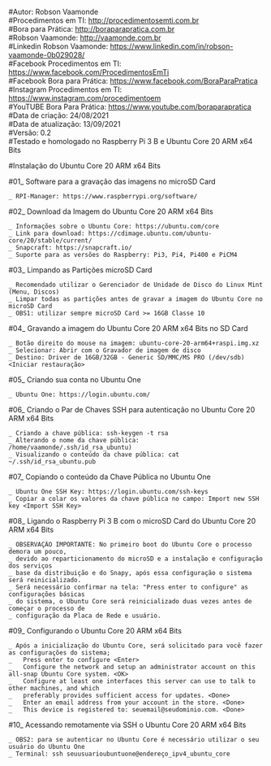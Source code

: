 #Autor: Robson Vaamonde<br>
#Procedimentos em TI: http://procedimentosemti.com.br<br>
#Bora para Prática: http://boraparapratica.com.br<br>
#Robson Vaamonde: http://vaamonde.com.br<br>
#Linkedin Robson Vaamonde: https://www.linkedin.com/in/robson-vaamonde-0b029028/<br>
#Facebook Procedimentos em TI: https://www.facebook.com/ProcedimentosEmTi<br>
#Facebook Bora para Prática: https://www.facebook.com/BoraParaPratica<br>
#Instagram Procedimentos em TI: https://www.instagram.com/procedimentoem<br>
#YouTUBE Bora Para Prática: https://www.youtube.com/boraparapratica<br>
#Data de criação: 24/08/2021<br>
#Data de atualização: 13/09/2021<br>
#Versão: 0.2<br>
#Testado e homologado no Raspberry Pi 3 B e Ubuntu Core 20 ARM x64 Bits

#Instalação do Ubuntu Core 20 ARM x64 Bits

#01_ Software para a gravação das imagens no microSD Card<br>

	_ RPI-Manager: https://www.raspberrypi.org/software/

#02_ Download da Imagem do Ubuntu Core 20 ARM x64 Bits
	
	_ Informações sobre o Ubuntu Core: https://ubuntu.com/core
	_ Link para download: https://cdimage.ubuntu.com/ubuntu-core/20/stable/current/
	_ Snapcraft: https://snapcraft.io/
	_ Suporte para as versões do Raspberry: Pi3, Pi4, Pi400 e PiCM4

#03_ Limpando as Partições microSD Card

	_ Recomendado utilizar o Gerenciador de Unidade de Disco do Linux Mint (Menu, Discos)
	_ Limpar todas as partições antes de gravar a imagem do Ubuntu Core no microSD Card
	_ OBS1: utilizar sempre microSD Card >= 16GB Classe 10

#04_ Gravando a imagem do Ubuntu Core 20 ARM x64 Bits no SD Card

	_ Botão direito do mouse na imagem: ubuntu-core-20-arm64+raspi.img.xz
	_ Selecionar: Abrir com o Gravador de imagem de disco
	_ Destino: Driver de 16GB/32GB - Generic SD/MMC/MS PRO (/dev/sdb) <Iniciar restauração>

#05_ Criando sua conta no Ubuntu One

	_ Ubuntu One: https://login.ubuntu.com/

#06_ Criando o Par de Chaves SSH para autenticação no Ubuntu Core 20 ARM x64 Bits

	_ Criando a chave pública: ssh-keygen -t rsa
	_ Alterando o nome da chave pública: /home/vaamonde/.ssh/id_rsa_ubuntu)
	_ Visualizando o conteúdo da chave pública: cat ~/.ssh/id_rsa_ubuntu.pub

#07_ Copiando o conteúdo da Chave Pública no Ubuntu One

	_ Ubuntu One SSH Key: https://login.ubuntu.com/ssh-keys
	_ Copiar a colar os valores da chave pública no campo: Import new SSH key <Import SSH Key>

#08_ Ligando o Raspberry Pi 3 B com o microSD Card do Ubuntu Core 20 ARM x64 Bits

	_ OBSERVAÇÃO IMPORTANTE: No primeiro boot do Ubuntu Core o processo demora um pouco, 
	_ devido ao reparticionamento do microSD e a instalação e configuração dos serviços 
	_ base da distribuição e do Snapy, após essa configuração o sistema será reinicializado.
	_ Será necessário confirmar na tela: "Press enter to configure" as configurações básicas
	_ do sistema, o Ubuntu Core será reinicializado duas vezes antes de começar o processo de
	_ configuração da Placa de Rede e usuário.

#09_ Configurando o Ubuntu Core 20 ARM x64 Bits

	_ Após a inicialização do Ubuntu Core, será solicitado para você fazer as configurações do sistema;
	_	Press enter to configure <Enter>
	_	Configure the network and setup an administrator account on this all-snap Ubuntu Core system. <OK>
	_	Configure at least one interfaces this server can use to talk to other machines, and which
	_	preferably provides sufficient access for updates. <Done>
	_	Enter an email address from your account in the store. <Done>
	_ 	This device is registered to: seuemail@seudominio.com. <Done>

#10_ Acessando remotamente via SSH o Ubuntu Core 20 ARM x64 Bits

	_ OBS2: para se autenticar no Ubuntu Core é necessário utilizar o seu usuário do Ubuntu One
	_ Terminal: ssh seuusuarioubuntuone@endereço_ipv4_ubuntu_core